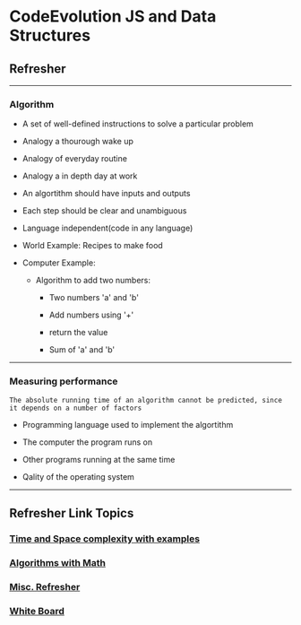 # CodeEvolution JS and Data Structures

## Refresher

---

### Algorithm

- A set of well-defined instructions to solve a particular problem
- Analogy a thourough wake up
- Analogy of everyday routine
- Analogy a in depth day at work
- An algortithm should have inputs and outputs

- Each step should be clear and unambiguous

- Language independent(code in any language)

- World Example: Recipes to make food

- Computer Example:

  - Algorithm to add two numbers:

    - Two numbers 'a' and 'b'

    - Add numbers using '+'

    - return the value

    - Sum of 'a' and 'b'

---

### Measuring performance

`The absolute running time of an algorithm cannot be predicted, since it depends on a number of factors`

- Programming language used to implement the algortithm

- The computer the program runs on

- Other programs running at the same time

- Qality of the operating system

---

## Refresher Link Topics

### [Time and Space complexity with examples](./timespace.md)

### [Algorithms with Math](./mathAlgo.md)

### [Misc. Refresher](./moreHelp.md)

### [White Board](./whiteBoard.md)
